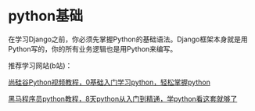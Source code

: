 # python基础

在学习Django之前，你必须先掌握Python的基础语法。Django框架本身就是用Python写的，你的所有业务逻辑也是用Python来编写。

推荐学习网站(b站)：

[尚硅谷Python视频教程，0基础入门学习python，轻松掌握python](https://www.bilibili.com/video/BV1eZ421b7ag?vd_source=5d0525b6127592d0599bf5f5308fa0e6)

[黑马程序员python教程，8天python从入门到精通，学python看这套就够了](https://www.bilibili.com/video/BV1qW4y1a7fU?vd_source=5d0525b6127592d0599bf5f5308fa0e6)

